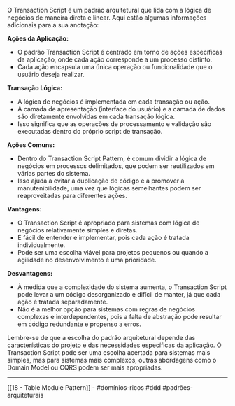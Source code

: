 O Transaction Script é um padrão arquitetural que lida com a lógica de negócios de maneira direta e linear. Aqui estão algumas informações adicionais para a sua anotação:

**Ações da Aplicação:**

- O padrão Transaction Script é centrado em torno de ações específicas da aplicação, onde cada ação corresponde a um processo distinto.
- Cada ação encapsula uma única operação ou funcionalidade que o usuário deseja realizar.

**Transação Lógica:**

- A lógica de negócios é implementada em cada transação ou ação.
- A camada de apresentação (interface do usuário) e a camada de dados são diretamente envolvidas em cada transação lógica.
- Isso significa que as operações de processamento e validação são executadas dentro do próprio script de transação.

**Ações Comuns:**

- Dentro do Transaction Script Pattern, é comum dividir a lógica de negócios em processos delimitados, que podem ser reutilizados em várias partes do sistema.
- Isso ajuda a evitar a duplicação de código e a promover a manutenibilidade, uma vez que lógicas semelhantes podem ser reaproveitadas para diferentes ações.

**Vantagens:**

- O Transaction Script é apropriado para sistemas com lógica de negócios relativamente simples e diretas.
- É fácil de entender e implementar, pois cada ação é tratada individualmente.
- Pode ser uma escolha viável para projetos pequenos ou quando a agilidade no desenvolvimento é uma prioridade.

**Desvantagens:**

- À medida que a complexidade do sistema aumenta, o Transaction Script pode levar a um código desorganizado e difícil de manter, já que cada ação é tratada separadamente.
- Não é a melhor opção para sistemas com regras de negócios complexas e interdependentes, pois a falta de abstração pode resultar em código redundante e propenso a erros.

Lembre-se de que a escolha do padrão arquitetural depende das características do projeto e das necessidades específicas da aplicação. O Transaction Script pode ser uma escolha acertada para sistemas mais simples, mas para sistemas mais complexos, outras abordagens como o Domain Model ou CQRS podem ser mais apropriadas.

---
[[18 - Table Module Pattern]] - #domínios-ricos #ddd #padrões-arquiteturais 